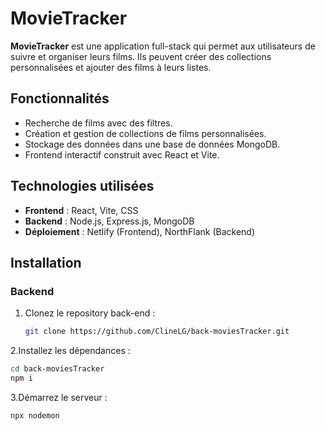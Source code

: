 # MovieTracker

**MovieTracker** est une application full-stack qui permet aux utilisateurs de suivre et organiser leurs films. Ils peuvent créer des collections personnalisées et ajouter des films à leurs listes.

## Fonctionnalités

- Recherche de films avec des filtres.
- Création et gestion de collections de films personnalisées.
- Stockage des données dans une base de données MongoDB.
- Frontend interactif construit avec React et Vite.

## Technologies utilisées

- **Frontend** : React, Vite, CSS
- **Backend** : Node.js, Express.js, MongoDB
- **Déploiement** : Netlify (Frontend), NorthFlank (Backend)

## Installation

### Backend

1. Clonez le repository back-end :
    ```bash
    git clone https://github.com/ClineLG/back-moviesTracker.git

  2.Installez les dépendances :
  ```bash
  cd back-moviesTracker
  npm i
  ```

3.Démarrez le serveur :
   ```bash
  npx nodemon
